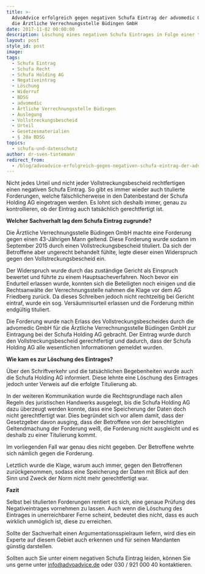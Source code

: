 ```yaml
---
title: >-
  AdvoAdvice erfolgreich gegen negativen Schufa Eintrag der advomedic GmbH für
  die Ärztliche Verrechnungsstelle Büdingen GmbH
date: 2017-11-02 00:00:00
description: Löschung eines negativen Schufa Eintrages in Folge einer titulierten Forderung
layout: post
style_id: post
image:
tags:
  - Schufa Eintrag
  - Schufa Recht
  - Schufa Holding AG
  - Negativeintrag
  - Löschung
  - Widerruf
  - BDSG
  - advomedic
  - Ärtliche Verrechnungsstelle Büdingen
  - Auslegung
  - Vollstreckungsbescheid
  - Urteil
  - Gesetzesmaterialien
  - § 28a BDSG
topics:
  - schufa-und-datenschutz
author: dr-sven-tintemann
redirect_from:
  - /blog/advoadvice-erfolgreich-gegen-negativen-schufa-eintrag-der-advomedic-gmbh-für-die-ärztliche-verrechnungsstelle-büdingen-gmbh/
---
```



Nicht jedes Urteil und nicht jeder Vollstreckungsbescheid rechtfertigen einen negativen Schufa Eintrag. So gibt es immer wieder auch titulierte Forderungen, welche fälschlicherweise in den Datenbestand der Schufa Holding AG eingetragen werden. Es lohnt sich deshalb immer, genau zu kontrollieren, ob der Eintrag auch tatsächlich gerechtfertigt ist.

**Welcher Sachverhalt lag dem Schufa Eintrag zugrunde?**

Die Ärztliche Verrechnungsstelle Büdingen GmbH machte eine Forderung gegen einen 43-Jährigen Mann geltend. Diese Forderung wurde sodann im September 2015 durch einen Vollstreckungsbescheid tituliert. Da sich der Betroffene aber ungerecht behandelt fühlte, legte dieser einen Widerspruch gegen den Vollstreckungsbescheid ein.

Der Widerspruch wurde durch das zuständige Gericht als Einspruch bewertet und führte zu einem Hauptsacheverfahren. Noch bevor ein Endurteil erlassen wurde, konnten sich die Beteiligten noch einigen und die Rechtsanwälte der Verrechnungsstelle nahmen die Klage vor dem AG Friedberg zurück. Da dieses Schreiben jedoch nicht rechtzeitig bei Gericht eintraf, wurde ein sog. Versäumnisurteil erlassen und die Forderung mithin endgültig tituliert.

Die Forderung wurde nach Erlass des Vollstreckungsbescheides durch die advomedic GmbH für die Ärztliche Verrechnungsstelle Büdingen GmbH zur Eintragung bei der Schufa Holding AG gebracht. Der Eintrag wurde durch den Vollstreckungsbescheid gerechtfertigt und dadurch, dass der Schufa Holding AG alle wesentlichen Informationen gemeldet wurden.

**Wie kam es zur Löschung des Eintrages?**

Über den Schriftverkehr und die tatsächlichen Begebenheiten wurde auch die Schufa Holding AG informiert. Diese lehnte eine Löschung des Eintrages jedoch unter Verweis auf die erfolgte Titulierung ab.

In der weiteren Kommunikation wurde die Rechtsgrundlage nach allen Regeln des juristischen Handwerks ausgelegt, bis die Schufa Holding AG dazu überzeugt werden konnte, dass eine Speicherung der Daten doch nicht gerechtfertigt war. Dies begründet sich vor allem damit, dass der Gesetzgeber davon ausging, dass der Betroffene von der berechtigten Geltendmachung der Forderung weiß, die Forderung nicht ausgleicht und es deshalb zu einer Titulierung kommt.

Im vorliegenden Fall war genau dies nicht gegeben. Der Betroffene wehrte sich nämlich gegen die Forderung.

Letztlich wurde die Klage, warum auch immer, gegen den Betroffenen zurückgenommen, sodass eine Speicherung der Daten mit Blick auf den Sinn und Zweck der Norm nicht mehr gerechtfertigt war.

**Fazit**

Selbst bei titulierten Forderungen rentiert es sich, eine genaue Prüfung des Negativeintrages vornehmen zu lassen. Auch wenn die Löschung des Eintrages in unerreichbarer Ferne scheint, bedeutet dies nicht, dass es auch wirklich unmöglich ist, diese zu erreichen.

Sollte der Sachverhalt einen Argumentationsspielraum liefern, wird dies ein Experte auf diesem Gebiet auch erkennen und für seinen Mandanten günstig darstellen.

Sollten auch Sie unter einem negativen Schufa Eintrag leiden, können Sie uns gerne unter [&#105;&#110;&#102;&#111;&#064;&#097;&#100;&#118;&#111;&#097;&#100;&#118;&#105;&#099;&#101;&#046;&#100;&#101;](&#109;&#097;&#105;&#108;&#116;&#111;:&#105;&#110;&#102;&#111;&#064;&#097;&#100;&#118;&#111;&#097;&#100;&#118;&#105;&#099;&#101;&#046;&#100;&#101;) oder 030 / 921 000 40 kontaktieren.